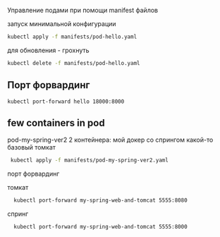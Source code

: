 

Управление подами при помощи manifest файлов

запуск минимальной конфигурации 

```bash
kubectl apply -f manifests/pod-hello.yaml
```

для обновления - грохнуть
```bash
kubectl delete -f manifests/pod-hello.yaml
```

## Порт форвардинг 
```
kubectl port-forward hello 18000:8000
```

## few containers in pod 

pod-my-spring-ver2
2 контейнера:
  мой докер со спрингом 
  какой-то базовый томкат 

```bash
 kubectl apply -f manifests/pod-my-spring-ver2.yaml
```

порт форвардинг 

томкат
```bash
  kubectl port-forward my-spring-web-and-tomcat 5555:8080
```

спринг
```bash
  kubectl port-forward my-spring-web-and-tomcat 5555:8000
```





